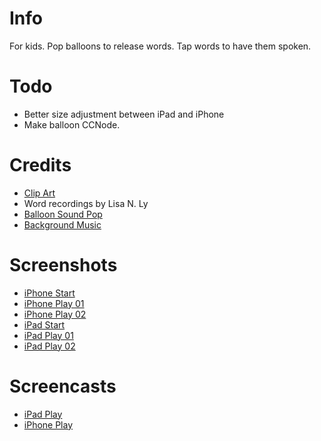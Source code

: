 # Info

For kids. Pop balloons to release words. Tap words to have them spoken.

# Todo

 * Better size adjustment between iPad and iPhone
 * Make balloon CCNode.

# Credits
 * [Clip Art](http://openclipart.org/)
 * Word recordings by Lisa N. Ly
 * [Balloon Sound Pop](http://soundbible.com/1522-Balloon-Popping.html)
 * [Background Music](http://www.raywenderlich.com/352/how-to-make-a-simple-iphone-game-with-cocos2d-tutorial)

# Screenshots
 * [iPhone Start](screenshots/balloon-burst-ipad-play-01.png "iPhone Start")
 * [iPhone Play 01](screenshots/balloon-burst-ipad-play-01.png "iPhone Play 01")
 * [iPhone Play 02](screenshots/balloon-burst-ipad-play-01.png "iPhone Play 02")
 * [iPad Start](screenshots/balloon-burst-ipad-play-01.png "iPad Start")
 * [iPad Play 01](ios-balloon-burst/raw/master/screenshots/balloon-burst-ipad-play-01.png "iPad Play 01")
 * [iPad Play 02](ios-balloon-burst/raw/master/screenshots/balloon-burst-ipad-play-01.png "iPad Play 02")

# Screencasts
 * [iPad Play](http://youtu.be/ZhUnp01JPLM)
 * [iPhone Play](http://youtu.be/W6FI7X5PjN8)
 
